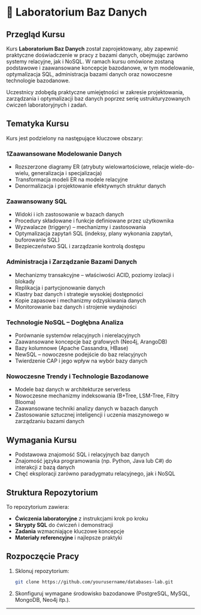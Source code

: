 # 📌 Laboratorium Baz Danych

## Przegląd Kursu
Kurs **Laboratorium Baz Danych** został zaprojektowany, aby zapewnić praktyczne doświadczenie w pracy z bazami danych, obejmując zarówno systemy relacyjne, jak i NoSQL. W ramach kursu omówione zostaną podstawowe i zaawansowane koncepcje bazodanowe, w tym modelowanie, optymalizacja SQL, administracja bazami danych oraz nowoczesne technologie bazodanowe.

Uczestnicy zdobędą praktyczne umiejętności w zakresie projektowania, zarządzania i optymalizacji baz danych poprzez serię ustrukturyzowanych ćwiczeń laboratoryjnych i zadań.

## Tematyka Kursu
Kurs jest podzielony na następujące kluczowe obszary:

### 1Zaawansowane Modelowanie Danych
- Rozszerzone diagramy ER (atrybuty wielowartościowe, relacje wiele-do-wielu, generalizacja i specjalizacja)
- Transformacja modeli ER na modele relacyjne
- Denormalizacja i projektowanie efektywnych struktur danych

### Zaawansowany SQL
- Widoki i ich zastosowanie w bazach danych
- Procedury składowane i funkcje definiowane przez użytkownika
- Wyzwalacze (triggery) – mechanizmy i zastosowania
- Optymalizacja zapytań SQL (indeksy, plany wykonania zapytań, buforowanie SQL)
- Bezpieczeństwo SQL i zarządzanie kontrolą dostępu

### Administracja i Zarządzanie Bazami Danych
- Mechanizmy transakcyjne – właściwości ACID, poziomy izolacji i blokady
- Replikacja i partycjonowanie danych
- Klastry baz danych i strategie wysokiej dostępności
- Kopie zapasowe i mechanizmy odzyskiwania danych
- Monitorowanie baz danych i strojenie wydajności

### Technologie NoSQL – Dogłębna Analiza
- Porównanie systemów relacyjnych i nierelacyjnych
- Zaawansowane koncepcje baz grafowych (Neo4j, ArangoDB)
- Bazy kolumnowe (Apache Cassandra, HBase)
- NewSQL – nowoczesne podejście do baz relacyjnych
- Twierdzenie CAP i jego wpływ na wybór bazy danych

### Nowoczesne Trendy i Technologie Bazodanowe
- Modele baz danych w architekturze serverless
- Nowoczesne mechanizmy indeksowania (B+Tree, LSM-Tree, Filtry Blooma)
- Zaawansowane techniki analizy danych w bazach danych
- Zastosowanie sztucznej inteligencji i uczenia maszynowego w zarządzaniu bazami danych

## Wymagania Kursu
- Podstawowa znajomość SQL i relacyjnych baz danych
- Znajomość języka programowania (np. Python, Java lub C#) do interakcji z bazą danych
- Chęć eksploracji zarówno paradygmatu relacyjnego, jak i NoSQL

## Struktura Repozytorium
To repozytorium zawiera:
- **Ćwiczenia laboratoryjne** z instrukcjami krok po kroku
- **Skrypty SQL** do ćwiczeń i demonstracji
- **Zadania** wzmacniające kluczowe koncepcje
- **Materiały referencyjne** i najlepsze praktyki

## Rozpoczęcie Pracy
1. Sklonuj repozytorium:
   ```bash
   git clone https://github.com/yourusername/databases-lab.git
   ```
2. Skonfiguruj wymagane środowisko bazodanowe (PostgreSQL, MySQL, MongoDB, Neo4j itp.).

---

